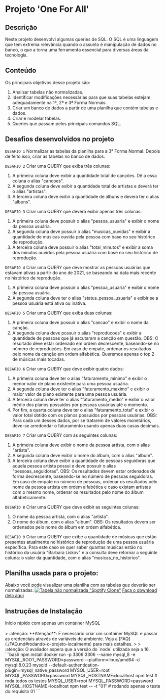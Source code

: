 # Projeto 'One For All'

## Descrição
Neste projeto desenvolvi algumas queries de SQL. O SQL é uma linguagem que tem extrema relevância quando o assunto é manipulação de dados no banco, o que a torna uma ferramenta essencial para diversas áreas da tecnologia.

## Conteúdo
Os principais objetivos desse projeto são:
1. Analisar tabelas não normalizadas.
2. Identificar modificações necessárias para que suas tabelas estejam adequadamente na 1ª, 2ª e 3ª Forma Normais.
3. Criar um banco de dados a partir de uma planilha que contém tabelas e dados.
4. Criar e modelar tabelas.
5. Queries que passam pelos principais comandos SQL.
   
## Desafios desenvolvidos no projeto

`DESAFIO 1` Normalizar as tabelas da planilha para a 3° Forma Normal.
 Depois de feito isso, criar as tabelas no banco de dados.
 
`DESAFIO 2` Criar uma QUERY que exiba três colunas:
1. A primeira coluna deve exibir a quantidade total de canções. Dê a essa coluna o alias "cancoes".
2. A segunda coluna deve exibir a quantidade total de artistas e deverá ter o alias "artistas".
3. A terceira coluna deve exibir a quantidade de álbuns e deverá ter o alias "albuns".

`DESAFIO 3` Criar uma QUERY que deverá exibir apenas três colunas:
1. A primeira coluna deve possuir o alias "pessoa_usuaria" e exibir o nome da pessoa usuária.
2. A segunda coluna deve possuir o alias "musicas_ouvidas" e exibir a quantidade de músicas ouvida pela pessoa com base no seu histórico de reprodução.
3. A terceira coluna deve possuir o alias "total_minutos" e exibir a soma dos minutos ouvidos pela pessoa usuária com base no seu histórico de reprodução.

`DESAFIO 4` Criar uma QUERY que deve mostrar as pessoas usuárias que estavam ativas a partir do ano de 2021, se baseando na data mais recente no histórico de reprodução.
1. A primeira coluna deve possuir o alias "pessoa_usuaria" e exibir o nome da pessoa usuária.
2. A segunda coluna deve ter o alias "status_pessoa_usuaria" e exibir se a pessoa usuária está ativa ou inativa.

`DESAFIO 5` Criar uma QUERY que exiba duas colunas:
1. A primeira coluna deve possuir o alias "cancao" e exibir o nome da canção.
2. A segunda coluna deve possuir o alias "reproducoes" e exibir a quantidade de pessoas que já escutaram a canção em questão.
OBS: O resultado deve estar ordenado em ordem decrescente, baseando-se no número de reproduções. Em caso de empate, ordenar os resultados pelo nome da canção em ordem alfabética. Queremos apenas o top 2 de músicas mais tocadas.

`DESAFIO 6` Criar uma QUERY que deve exibir quatro dados:
1. A primeira coluna deve ter o alias "faturamento_minimo" e exibir o menor valor de plano existente para uma pessoa usuária.
2. A segunda coluna deve ter o alias "faturamento_maximo" e exibir o maior valor de plano existente para uma pessoa usuária.
3. A terceira coluna deve ter o alias "faturamento_medio" e exibir o valor médio dos planos possuídos por pessoas usuárias até o momento.
4. Por fim, a quarta coluna deve ter o alias "faturamento_total" e exibir o valor total obtido com os planos possuídos por pessoas usuárias.
OBS: Para cada um desses dados, por se tratarem de valores monetários, deve-se arredondar o faturamento usando apenas duas casas decimais.

`DESAFIO 7` Criar uma QUERY com as seguintes colunas:
1. A primeira coluna deve exibir o nome da pessoa artista, com o alias "artista".
2. A segunda coluna deve exibir o nome do álbum, com o alias "album".
3. A terceira coluna deve exibir a quantidade de pessoas seguidoras que aquela pessoa artista possui e deve possuir o alias "pessoas_seguidoras".
OBS: Os resultados devem estar ordenados de forma decrescente, baseando-se no número de pessoas seguidoras. Em caso de empate no número de pessoas, ordenar os resultados pelo nome da pessoa artista em ordem alfabética e caso existam artistas com o mesmo nome, ordenar os resultados pelo nome do álbum alfabeticamente.

`DESAFIO 8` Criar uma QUERY que deve exibir as seguintes colunas:
1. O nome da pessoa artista, com o alias "artista".
2. O nome do álbum, com o alias "album".
OBS: Os resultados devem ser ordenados pelo nome do álbum em ordem alfabética.

`DESAFIO 9` Criar uma QUERY que exibe a quantidade de músicas que estão presentes atualmente no histórico de reprodução de uma pessoa usuária específica. Para este caso se quer saber quantas músicas estão no histórico da usuária "Barbara Liskov" e a consulta deve retornar a seguinte coluna: o valor da quantidade, com o alias "musicas_no_historico".
## Planilha usada para o projeto:
Abaixo você pode visualizar uma planilha com as tabelas que deverão ser normalizadas:
[![Tabela não normalizada "Spotify Clone"](./images/non-normalized-tables.png)](./SpotifyClone-Non-NormalizedTable.xlsx)
[Faça o download dela aqui](./SpotifyClone-Non-NormalizedTable.xlsx)

## Instruções de Instalação

<summary>Início rápido com apenas um container MySQL</summary><br>
> :atenção: **Atenção**: É necessário criar um container MySQL e passar as credenciais através de variáveis de ambiente. 
Veja a [FAQ](./FAQ.md#rodando-o-projeto-localmente) para mais detalhes.
>
> :atenção: O avaliador espera que a versão do `node` utilizada seja a 16.
```bash
npm install
docker run -p 3306:3306 --name mysql_8 -e MYSQL_ROOT_PASSWORD=password --platform=linux/amd64 -d mysql:8.0.23 mysqld --default-authentication-plugin=mysql_native_password
MYSQL_USER=root MYSQL_PASSWORD=password MYSQL_HOSTNAME=localhost npm test # roda todos os testes
MYSQL_USER=root MYSQL_PASSWORD=password MYSQL_HOSTNAME=localhost npm test -- -t "01" # rodando apenas o teste do requisito 01
```
